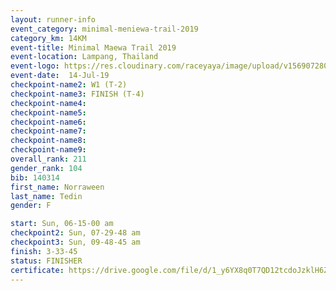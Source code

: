 ```yaml
---
layout: runner-info 
event_category: minimal-meniewa-trail-2019 
category_km: 14KM 
event-title: Minimal Maewa Trail 2019 
event-location: Lampang, Thailand 
event-logo: https://res.cloudinary.com/raceyaya/image/upload/v1569072805/logo/minimal-trail_ktnvsp.jpg 
event-date:  14-Jul-19 
checkpoint-name2: W1 (T-2) 
checkpoint-name3: FINISH (T-4) 
checkpoint-name4: 
checkpoint-name5: 
checkpoint-name6: 
checkpoint-name7: 
checkpoint-name8: 
checkpoint-name9: 
overall_rank: 211
gender_rank: 104
bib: 140314
first_name: Norraween
last_name: Tedin
gender: F

start: Sun, 06-15-00 am
checkpoint2: Sun, 07-29-48 am
checkpoint3: Sun, 09-48-45 am
finish: 3-33-45
status: FINISHER
certificate: https://drive.google.com/file/d/1_y6YX8q0T7QD12tcdoJzklH6ZDyatXN3/view?usp=sharing
---
```


